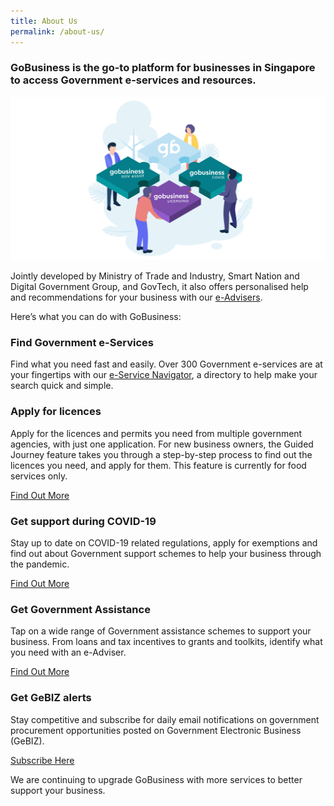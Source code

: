 ```yaml
---
title: About Us
permalink: /about-us/
---
```


### GoBusiness is the go-to platform for businesses in Singapore to access Government e-services and resources.

![about us image](/images/abtus.png)

Jointly developed by Ministry of Trade and Industry, Smart Nation and Digital Government Group, and GovTech, it also offers personalised help and recommendations for your business with our [e-Advisers](/e-services/).

Here’s what you can do with GoBusiness:

### Find Government e-Services

Find what you need fast and easily. Over 300 Government e-services are at your fingertips with our [e-Service Navigator](/e-services/), a directory to help make your search quick and simple.

### Apply for licences

Apply for the licences and permits you need from multiple government agencies, with just one application. For new business owners, the Guided Journey feature takes you through a step-by-step process to find out the licences you need, and apply for them. This feature is currently for food services only.

[Find Out More](/licences/)

### Get support during COVID-19

Stay up to date on COVID-19 related regulations, apply for exemptions and find out about Government support schemes to help your business through the pandemic.

[Find Out More](/covid/)

### Get Government Assistance

Tap on a wide range of Government assistance schemes to support your business. From loans and tax incentives to grants and toolkits, identify what you need with an e-Adviser.

[Find Out More](/gov-assist/)

### Get GeBIZ alerts

Stay competitive and subscribe for daily email notifications on government procurement opportunities posted on Government Electronic Business (GeBIZ).

[Subscribe Here](/gebiz-alerts/)

We are continuing to upgrade GoBusiness with more services to better support your business.
